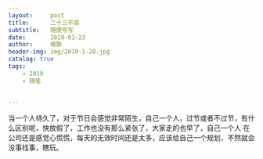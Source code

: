 ```yaml
---
layout:     post
title:      二十三不惑
subtitle:   随便写写
date:       2019-01-23
author:     格致
header-img: img/2019-1-28.jpg
catalog: true
tags:
    - 2019
    - 随笔


---
```

当一个人待久了，对于节日会感觉非常陌生，自己一个人，过节或者不过节，有什么区别呢，快放假了，工作也没有那么紧张了，大家走的也早了，自己一个人
在公司还是感觉心慌慌，每天的无效时间还是太多，应该给自己一个规划，不然就会没事找事，瞎玩。
